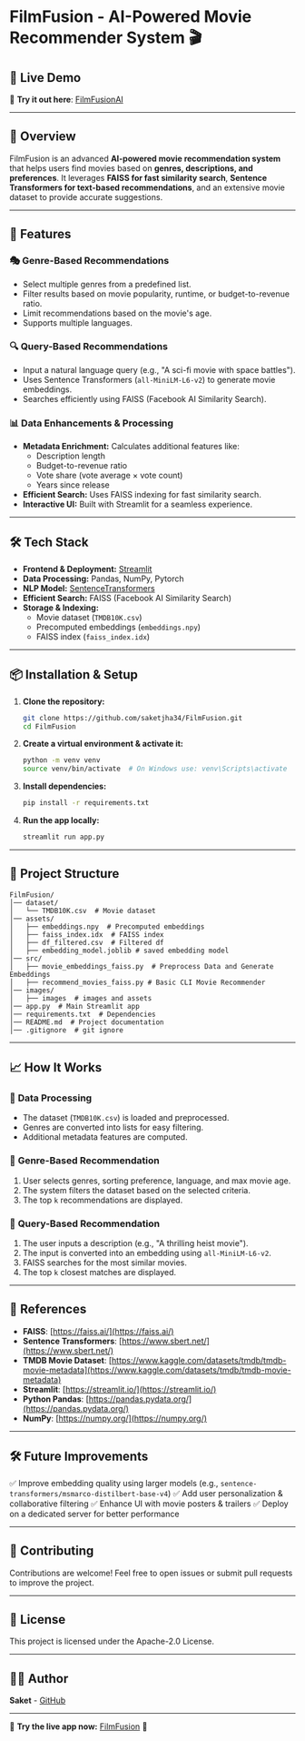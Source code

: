 # FilmFusion - AI-Powered Movie Recommender System 🎬

## 🌟 Live Demo
🚀 **Try it out here**: [FilmFusionAI](https://filmfusionai.streamlit.app/)

---

## 📌 Overview
FilmFusion is an advanced **AI-powered movie recommendation system** that helps users find movies based on **genres, descriptions, and preferences**. It leverages **FAISS for fast similarity search**, **Sentence Transformers for text-based recommendations**, and an extensive movie dataset to provide accurate suggestions.

---

## 🚀 Features

### 🎭 **Genre-Based Recommendations**
- Select multiple genres from a predefined list.
- Filter results based on movie popularity, runtime, or budget-to-revenue ratio.
- Limit recommendations based on the movie's age.
- Supports multiple languages.

### 🔍 **Query-Based Recommendations**
- Input a natural language query (e.g., "A sci-fi movie with space battles").
- Uses Sentence Transformers (`all-MiniLM-L6-v2`) to generate movie embeddings.
- Searches efficiently using FAISS (Facebook AI Similarity Search).

### 📊 **Data Enhancements & Processing**
- **Metadata Enrichment:** Calculates additional features like:
  - Description length
  - Budget-to-revenue ratio
  - Vote share (vote average × vote count)
  - Years since release
- **Efficient Search:** Uses FAISS indexing for fast similarity search.
- **Interactive UI:** Built with Streamlit for a seamless experience.

---

## 🛠️ Tech Stack

- **Frontend & Deployment:** [Streamlit](https://streamlit.io/)
- **Data Processing:** Pandas, NumPy, Pytorch
- **NLP Model:** [SentenceTransformers](https://www.sbert.net/)
- **Efficient Search:** FAISS (Facebook AI Similarity Search)
- **Storage & Indexing:**
  - Movie dataset (`TMDB10K.csv`)
  - Precomputed embeddings (`embeddings.npy`)
  - FAISS index (`faiss_index.idx`)

---

## 📦 Installation & Setup

1. **Clone the repository:**
   ```sh
   git clone https://github.com/saketjha34/FilmFusion.git
   cd FilmFusion
   ```

2. **Create a virtual environment & activate it:**
   ```sh
   python -m venv venv
   source venv/bin/activate  # On Windows use: venv\Scripts\activate
   ```

3. **Install dependencies:**
   ```sh
   pip install -r requirements.txt
   ```

4. **Run the app locally:**
   ```sh
   streamlit run app.py
   ```

---

## 📂 Project Structure
```
FilmFusion/
│── dataset/
│   └── TMDB10K.csv  # Movie dataset
│── assets/
│   ├── embeddings.npy  # Precomputed embeddings
│   ├── faiss_index.idx  # FAISS index
│   ├── df_filtered.csv  # Filtered df
│   ├── embedding_model.joblib # saved embedding model
│── src/
│   ├── movie_embeddings_faiss.py  # Preprocess Data and Generate Embeddings
│   ├── recommend_movies_faiss.py # Basic CLI Movie Recommender
│── images/
│   ├── images  # images and assets
│── app.py  # Main Streamlit app
│── requirements.txt  # Dependencies
│── README.md  # Project documentation
│── .gitignore  # git ignore
```

---

## 📈 How It Works

### 🔹 **Data Processing**
- The dataset (`TMDB10K.csv`) is loaded and preprocessed.
- Genres are converted into lists for easy filtering.
- Additional metadata features are computed.

### 🔹 **Genre-Based Recommendation**
1. User selects genres, sorting preference, language, and max movie age.
2. The system filters the dataset based on the selected criteria.
3. The top `k` recommendations are displayed.

### 🔹 **Query-Based Recommendation**
1. The user inputs a description (e.g., "A thrilling heist movie").
2. The input is converted into an embedding using `all-MiniLM-L6-v2`.
3. FAISS searches for the most similar movies.
4. The top `k` closest matches are displayed.

---

## 📖 References
- **FAISS**: [https://faiss.ai/](https://faiss.ai/)
- **Sentence Transformers**: [https://www.sbert.net/](https://www.sbert.net/)
- **TMDB Movie Dataset**: [https://www.kaggle.com/datasets/tmdb/tmdb-movie-metadata](https://www.kaggle.com/datasets/tmdb/tmdb-movie-metadata)
- **Streamlit**: [https://streamlit.io/](https://streamlit.io/)
- **Python Pandas**: [https://pandas.pydata.org/](https://pandas.pydata.org/)
- **NumPy**: [https://numpy.org/](https://numpy.org/)

---

## 🛠️ Future Improvements
✅ Improve embedding quality using larger models (e.g., `sentence-transformers/msmarco-distilbert-base-v4`)
✅ Add user personalization & collaborative filtering
✅ Enhance UI with movie posters & trailers
✅ Deploy on a dedicated server for better performance

---

## 🤝 Contributing
Contributions are welcome! Feel free to open issues or submit pull requests to improve the project.

---

## 📜 License
This project is licensed under the Apache-2.0 License.

---

## 👨‍💻 Author
**Saket** - [GitHub](https://github.com/saketjha34)

---

📢 **Try the live app now:** [FilmFusion](https://filmfusionai.streamlit.app/) 🚀